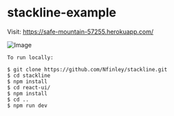 # stackline-example
Visit: https://safe-mountain-57255.herokuapp.com/

![Image](http://res.cloudinary.com/thefinleycode/image/fetch/http://res.cloudinary.com/thefinleycode/image/upload/v1518986118/stackline-example.png)


```
To run locally: 

$ git clone https://github.com/Nfinley/stackline.git
$ cd stackline
$ npm install
$ cd react-ui/
$ npm install
$ cd ..
$ npm run dev


```